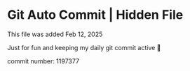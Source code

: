 # Git Auto Commit | Hidden File

This file was added Feb 12, 2025

Just for fun and keeping my daily git commit active 🤪

commit number: 1197377

